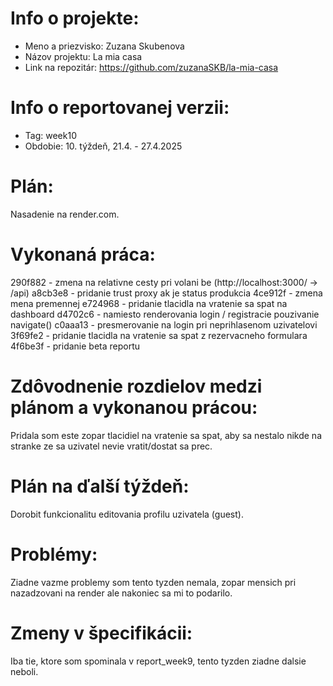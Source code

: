# Info o projekte:
- Meno a priezvisko: Zuzana Skubenova
- Názov projektu: La mia casa
- Link na repozitár: https://github.com/zuzanaSKB/la-mia-casa

# Info o reportovanej verzii:
- Tag: week10                        
- Obdobie: 10. týždeň, 21.4. - 27.4.2025 

# Plán:
Nasadenie na render.com. 

# Vykonaná práca:
290f882 - zmena na relativne cesty pri volani be (http://localhost:3000/ -> /api)
a8cb3e8 - pridanie trust proxy ak je status produkcia
4ce912f - zmena mena premennej
e724968 - pridanie tlacidla na vratenie sa spat na dashboard
d4702c6 - namiesto renderovania login / registracie pouzivanie navigate() 
c0aaa13 - presmerovanie na login pri neprihlasenom uzivatelovi 
3f69fe2 - pridanie tlacidla na vratenie sa spat z rezervacneho formulara
4f6be3f - pridanie beta reportu

# Zdôvodnenie rozdielov medzi plánom a vykonanou prácou:
Pridala som este zopar tlacidiel na vratenie sa spat, aby sa nestalo nikde na stranke ze sa uzivatel nevie vratit/dostat sa prec.

# Plán na ďalší týždeň:
Dorobit funkcionalitu editovania profilu uzivatela (guest).

# Problémy:
Ziadne vazme problemy som tento tyzden nemala, zopar mensich pri nazadzovani na render ale nakoniec sa mi to podarilo.

# Zmeny v špecifikácii:
Iba tie, ktore som spominala v report_week9, tento tyzden ziadne dalsie neboli.